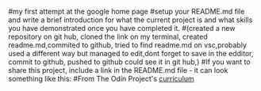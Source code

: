 #my first attempt at the google home page
#setup your README.md file and write a brief introduction for what the current project is and what skills you have demonstrated once you have completed it. 
#(created a new repository on git hub, cloned the link on my terminal, created readme.md,commited to github, tried to find readme.md on vsc,probably used a different way but managed to edit,dont forget to save in the edditor, commit to github, pushed to github could see it in git hub,)
#If you want to share this project, include a link in the README.md file - it can look something like this:
#From The Odin Project's [curriculum](http://www.theodinproject.com/courses/web-development-101/lessons/html-css)